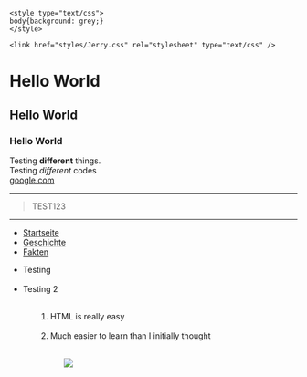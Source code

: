 
<!doctype html>
<html>




<head>
	<title>Jerry Pankratz Webseite</title>

	<style type="text/css">
	body{background: grey;}
	</style>

	<link href="styles/Jerry.css" rel="stylesheet" type="text/css" />

</head>



<body>
<h1 class="secondarylolol">Hello World</h1>
<h2>Hello World</h2>
<h3>Hello World</h3>


Testing <strong>different</strong> things.<br>
Testing <em>different</em> codes<br>
<a href="http://www.google.com">google.com</a><br>

<hr>
<blockquote>TEST123</blockquote>
<hr>

<nav class="menu">
<ul>
	<li><a href="#">Startseite</a></li>
	<li><a href="#">Geschichte</a></li>
	<li><a href="#">Fakten</a></li>
</ul>
</nav>




<ul>
	<li>Testing</li><br>
	<li>Testing 2</li><br>
<ul>


<ol>
	<li>HTML is really easy</li><br>
	<li>Much easier to learn than I initially thought</li><br>
<ol>



<img src="https://neilpatel.com/wp-content/uploads/2017/08/url.jpg"><br>





</body>


</html>

